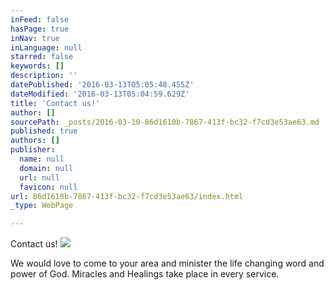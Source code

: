 ```yaml
---
inFeed: false
hasPage: true
inNav: true
inLanguage: null
starred: false
keywords: []
description: ''
datePublished: '2016-03-13T05:05:48.455Z'
dateModified: '2016-03-13T05:04:59.629Z'
title: 'Contact us!'
author: []
sourcePath: _posts/2016-03-10-86d1610b-7867-413f-bc32-f7cd3e53ae63.md
published: true
authors: []
publisher:
  name: null
  domain: null
  url: null
  favicon: null
url: 86d1610b-7867-413f-bc32-f7cd3e53ae63/index.html
_type: WebPage

---
```

Contact us!
![](https://the-grid-user-content.s3-us-west-2.amazonaws.com/cf8ef779-cbe6-434a-80db-673fe800e5f4.jpg)

We would love to come to your area and minister the life changing word and power of God. Miracles and Healings take place in every service.